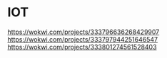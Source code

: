 # IOT
https://wokwi.com/projects/333796636268429907
https://wokwi.com/projects/333797944251646547
https://wokwi.com/projects/333801274561528403
